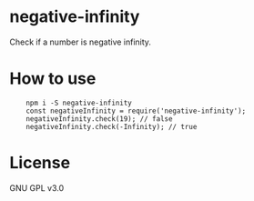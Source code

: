 # negative-infinity
Check if a number is negative infinity.

# How to use

```
    npm i -S negative-infinity
    const negativeInfinity = require('negative-infinity');
    negativeInfinity.check(19); // false
    negativeInfinity.check(-Infinity); // true
```

# License 

GNU GPL v3.0
